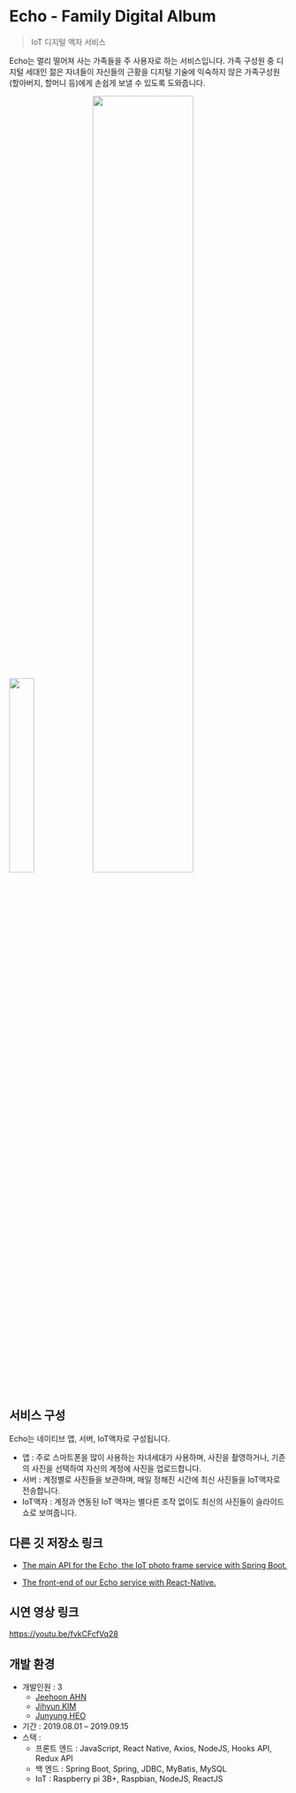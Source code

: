 # Echo - Family Digital Album 
> IoT 디지털 액자 서비스
 
Echo는 멀리 떨어져 사는 가족들을 주 사용자로 하는 서비스입니다. 가족 구성원 중 디지털 세대인 젊은 자녀들이 자신들의 근황을 디지털 기술에 익숙하지 않은 가족구성원(할아버지, 할머니 등)에게 손쉽게 보낼 수 있도록 도와줍니다.

<img src ="./appEx.gif" width="30%"><img src ="./frameEx.gif" width="60%">
## 서비스 구성
 Echo는 네이티브 앱, 서버, IoT액자로 구성됩니다. 
 * 앱 : 주로 스마트폰을 많이 사용하는 자녀세대가 사용하며, 사진을 촬영하거나, 기존의 사진을 선택하여 자신의 계정에 사진을 업로드합니다. 
 * 서버 : 계정별로 사진들을 보관하며, 매일 정해진 시간에 최신 사진들을 IoT액자로 전송합니다. 
 * IoT액자 : 계정과 연동된 IoT 액자는 별다른 조작 없이도 최신의 사진들이 슬라이드쇼로 보여줍니다.
 
## 다른 깃 저장소 링크
 * [The main API for the Echo, the IoT photo frame service with Spring Boot.](https://github.com/Sasquatchy/EchoAPI-server)
 
 * [The front-end of our Echo service with React-Native.](https://github.com/bpond37/React-Native-project-Echo-mobile)
 
## 시연 영상 링크
 https://youtu.be/fvkCFcfVq28

## 개발 환경
 * 개발인원 : 3
    * [Jeehoon AHN](https://github.com/Sasquatchy)
    * [Jihyun KIM](https://github.com/bpond37)
    * [Junyung HEO](https://github.com/hjunyoung92)
 * 기간 : 2019.08.01 – 2019.09.15
 * 스택 :
    * 프론트 엔드 : JavaScript, React Native, Axios, NodeJS, Hooks API, Redux API
    * 백 엔드 : Spring Boot, Spring, JDBC, MyBatis, MySQL
    * IoT : Raspberry pi 3B+, Raspbian, NodeJS, ReactJS

 


 
 
 
 
